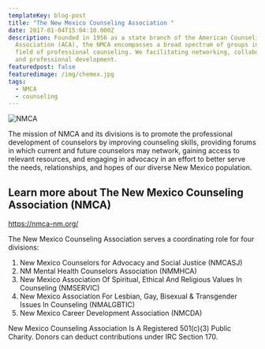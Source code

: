 ```yaml
---
templateKey: blog-post
title: "The New Mexico Counseling Association "
date: 2017-01-04T15:04:10.000Z
description: Founded in 1956 as a state branch of the American Counseling
  Association (ACA), the NMCA encompasses a broad spectrum of groups in the
  field of professional counseling. We facilitating networking, collaboration
  and professional development.
featuredpost: false
featuredimage: /img/chemex.jpg
tags:
  - NMCA
  - counseling
---
```

![NMCA](/img/news.jpeg)

The mission of NMCA and its divisions is to promote the professional development of counselors by improving counseling skills, providing forums in which current and future counselors may network, gaining access to relevant resources, and engaging in advocacy in an effort to better serve the needs, relationships, and hopes of our diverse New Mexico population.

## Learn more about The New Mexico Counseling Association (NMCA)

<https://nmca-nm.org/>

The New Mexico Counseling Association serves a coordinating role for four divisions:

1. New Mexico Counselors for Advocacy and Social Justice (NMCASJ)
2. NM Mental Health Counselors Association (NMMHCA)
3. New Mexico Association Of Spiritual, Ethical And Religious Values In Counseling (NMSERVIC)
4. New Mexico Association For Lesbian, Gay, Bisexual & Transgender Issues In Counseling (NMALGBTIC)
5. New Mexico Career Development Association (NMCDA)

New Mexico Counseling Association Is A Registered 501(c)(3) Public Charity.
Donors can deduct contributions under IRC Section 170.